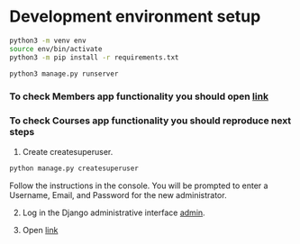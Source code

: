 # Development environment setup

```sh
python3 -m venv env
source env/bin/activate
python3 -m pip install -r requirements.txt

python3 manage.py runserver
```

### To check Members app functionality you should open [link](http://localhost:8000/members_app/)

### To check Courses app functionality you should reproduce next steps

1. Create createsuperuser.

```sh
python manage.py createsuperuser
```

Follow the instructions in the console. You will be prompted to enter a Username, Email, and Password for the new administrator.

2. Log in the Django administrative interface [admin](http://localhost:8000/admin/).

3. Open [link](http://localhost:8000/courses_app/)
